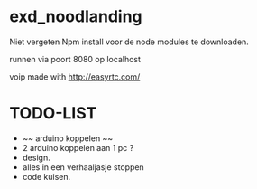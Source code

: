 exd_noodlanding
===============
Niet vergeten Npm install voor de node modules te downloaden.

runnen via poort 8080 op localhost

voip made with http://easyrtc.com/

TODO-LIST
===============

- ~~ arduino koppelen ~~
- 2 arduino koppelen aan 1 pc ?
- design.
- alles in een verhaaljasje stoppen
- code kuisen.


